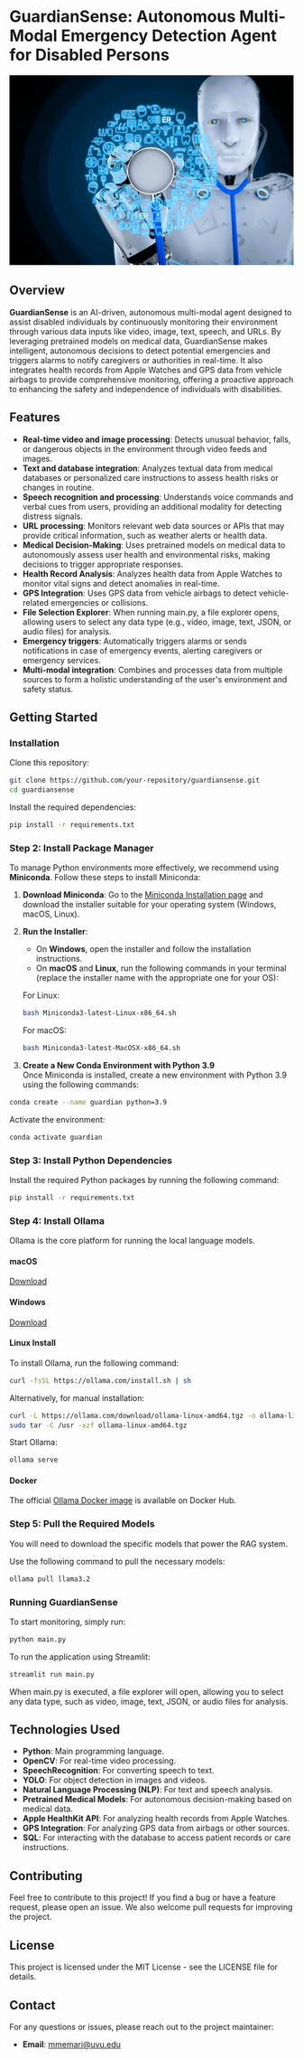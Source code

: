 
# **GuardianSense: Autonomous Multi-Modal Emergency Detection Agent for Disabled Persons**
![GuardianSense AI](./AI_doctor.png)

## Overview  
**GuardianSense** is an AI-driven, autonomous multi-modal agent designed to assist disabled individuals by continuously monitoring their environment through various data inputs like video, image, text, speech, and URLs. By leveraging pretrained models on medical data, GuardianSense makes intelligent, autonomous decisions to detect potential emergencies and triggers alarms to notify caregivers or authorities in real-time. It also integrates health records from Apple Watches and GPS data from vehicle airbags to provide comprehensive monitoring, offering a proactive approach to enhancing the safety and independence of individuals with disabilities.

## Features  
- **Real-time video and image processing**: Detects unusual behavior, falls, or dangerous objects in the environment through video feeds and images.
- **Text and database integration**: Analyzes textual data from medical databases or personalized care instructions to assess health risks or changes in routine.
- **Speech recognition and processing**: Understands voice commands and verbal cues from users, providing an additional modality for detecting distress signals.
- **URL processing**: Monitors relevant web data sources or APIs that may provide critical information, such as weather alerts or health data.
- **Medical Decision-Making**: Uses pretrained models on medical data to autonomously assess user health and environmental risks, making decisions to trigger appropriate responses.
- **Health Record Analysis**: Analyzes health data from Apple Watches to monitor vital signs and detect anomalies in real-time.
- **GPS Integration**: Uses GPS data from vehicle airbags to detect vehicle-related emergencies or collisions.
- **File Selection Explorer**: When running main.py, a file explorer opens, allowing users to select any data type (e.g., video, image, text, JSON, or audio files) for analysis.
- **Emergency triggers**: Automatically triggers alarms or sends notifications in case of emergency events, alerting caregivers or emergency services.
- **Multi-modal integration**: Combines and processes data from multiple sources to form a holistic understanding of the user's environment and safety status.

## Getting Started  

### Installation
Clone this repository:
```bash
git clone https://github.com/your-repository/guardiansense.git
cd guardiansense
```

Install the required dependencies:
```bash
pip install -r requirements.txt
```

### Step 2: Install Package Manager
To manage Python environments more effectively, we recommend using **Miniconda**. Follow these steps to install Miniconda:

1. **Download Miniconda**: Go to the [Miniconda Installation page](https://docs.conda.io/en/latest/miniconda.html) and download the installer suitable for your operating system (Windows, macOS, Linux).

2. **Run the Installer**:
   - On **Windows**, open the installer and follow the installation instructions.
   - On **macOS** and **Linux**, run the following commands in your terminal (replace the installer name with the appropriate one for your OS):

   For Linux:
   ```bash
   bash Miniconda3-latest-Linux-x86_64.sh
   ```

   For macOS:
   ```bash
   bash Miniconda3-latest-MacOSX-x86_64.sh
   ```

3. **Create a New Conda Environment with Python 3.9**  
Once Miniconda is installed, create a new environment with Python 3.9 using the following commands:
```bash
conda create --name guardian python=3.9
```

Activate the environment:
```bash
conda activate guardian
```

### Step 3: Install Python Dependencies
Install the required Python packages by running the following command:
```bash
pip install -r requirements.txt
```

### Step 4: Install Ollama  
Ollama is the core platform for running the local language models.

#### macOS
[Download](https://ollama.com/download/Ollama-darwin.zip)

#### Windows
[Download](https://ollama.com/download/OllamaSetup.exe)

#### Linux Install
To install Ollama, run the following command:
```bash
curl -fsSL https://ollama.com/install.sh | sh
```

Alternatively, for manual installation:
```bash
curl -L https://ollama.com/download/ollama-linux-amd64.tgz -o ollama-linux-amd64.tgz
sudo tar -C /usr -xzf ollama-linux-amd64.tgz
```

Start Ollama:
```bash
ollama serve
```

#### Docker  
The official [Ollama Docker image](https://hub.docker.com/r/ollama/ollama) is available on Docker Hub.

### Step 5: Pull the Required Models
You will need to download the specific models that power the RAG system.

Use the following command to pull the necessary models:
```bash
ollama pull llama3.2
```

### Running GuardianSense
To start monitoring, simply run:
```bash
python main.py
```

To run the application using Streamlit:
```bash
streamlit run main.py
```

When main.py is executed, a file explorer will open, allowing you to select any data type, such as video, image, text, JSON, or audio files for analysis.


## Technologies Used
- **Python**: Main programming language.
- **OpenCV**: For real-time video processing.
- **SpeechRecognition**: For converting speech to text.
- **YOLO**: For object detection in images and videos.
- **Natural Language Processing (NLP)**: For text and speech analysis.
- **Pretrained Medical Models**: For autonomous decision-making based on medical data.
- **Apple HealthKit API**: For analyzing health records from Apple Watches.
- **GPS Integration**: For analyzing GPS data from airbags or other sources.
- **SQL**: For interacting with the database to access patient records or care instructions.

## Contributing  
Feel free to contribute to this project! If you find a bug or have a feature request, please open an issue. We also welcome pull requests for improving the project.

## License  
This project is licensed under the MIT License - see the LICENSE file for details.

## Contact  
For any questions or issues, please reach out to the project maintainer:  
- **Email**: mmemari@uvu.edu
